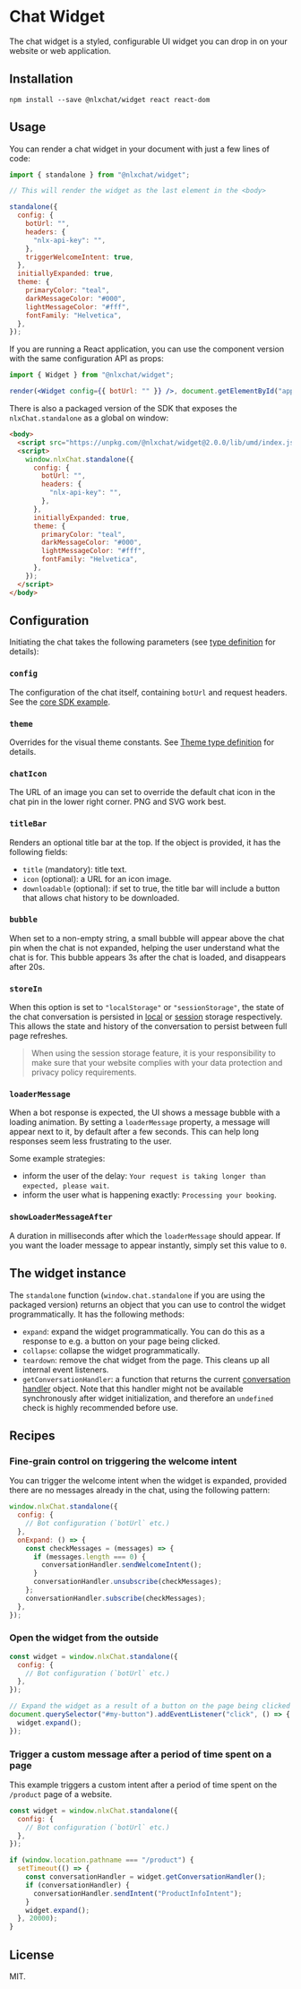 # Chat Widget

The chat widget is a styled, configurable UI widget you can drop in on your website or web application.

## Installation

`npm install --save @nlxchat/widget react react-dom`

## Usage

You can render a chat widget in your document with just a few lines of code:

```jsx
import { standalone } from "@nlxchat/widget";

// This will render the widget as the last element in the <body>

standalone({
  config: {
    botUrl: "",
    headers: {
      "nlx-api-key": "",
    },
    triggerWelcomeIntent: true,
  },
  initiallyExpanded: true,
  theme: {
    primaryColor: "teal",
    darkMessageColor: "#000",
    lightMessageColor: "#fff",
    fontFamily: "Helvetica",
  },
});
```

If you are running a React application, you can use the component version with the same configuration API as props:

```jsx
import { Widget } from "@nlxchat/widget";

render(<Widget config={{ botUrl: "" }} />, document.getElementById("app"));
```

There is also a packaged version of the SDK that exposes the `nlxChat.standalone` as a global on window:

```html
<body>
  <script src="https://unpkg.com/@nlxchat/widget@2.0.0/lib/umd/index.js"></script>
  <script>
    window.nlxChat.standalone({
      config: {
        botUrl: "",
        headers: {
          "nlx-api-key": "",
        },
      },
      initiallyExpanded: true,
      theme: {
        primaryColor: "teal",
        darkMessageColor: "#000",
        lightMessageColor: "#fff",
        fontFamily: "Helvetica",
      },
    });
  </script>
</body>
```

## Configuration

Initiating the chat takes the following parameters (see [type definition](https://github.com/nlxai/chat-sdk/blob/master/packages/widget/src/props.ts) for details):

### `config`

The configuration of the chat itself, containing `botUrl` and request headers. See the [core SDK example](https://github.com/nlxai/chat-sdk/tree/master/packages/core#getting-started).

### `theme`

Overrides for the visual theme constants. See [Theme type definition](https://github.com/nlxai/chat-sdk/blob/master/packages/widget/src/theme.ts) for details.

### `chatIcon`

The URL of an image you can set to override the default chat icon in the chat pin in the lower right corner. PNG and SVG work best.

### `titleBar`

Renders an optional title bar at the top. If the object is provided, it has the following fields:

- `title` (mandatory): title text.
- `icon` (optional): a URL for an icon image.
- `downloadable` (optional): if set to true, the title bar will include a button that allows chat history to be downloaded.

### `bubble`

When set to a non-empty string, a small bubble will appear above the chat pin when the chat is not expanded, helping the user understand what the chat is for. This bubble appears 3s after the chat is loaded, and disappears after 20s.

### `storeIn`

When this option is set to `"localStorage"` or `"sessionStorage"`, the state of the chat conversation is persisted in [local](https://developer.mozilla.org/en-US/docs/Web/API/Window/localStorage) or [session](https://developer.mozilla.org/en-US/docs/Web/API/Window/sessionStorage) storage respectively. This allows the state and history of the conversation to persist between full page refreshes.

> When using the session storage feature, it is your responsibility to make sure that your website complies with your data protection and privacy policy requirements.

### `loaderMessage`

When a bot response is expected, the UI shows a message bubble with a loading animation. By setting a `loaderMessage` property, a message will appear next to it, by default after a few seconds. This can help long responses seem less frustrating to the user.

Some example strategies:

- inform the user of the delay: `Your request is taking longer than expected, please wait`.
- inform the user what is happening exactly: `Processing your booking`.

### `showLoaderMessageAfter`

A duration in milliseconds after which the `loaderMessage` should appear. If you want the loader message to appear instantly, simply set this value to `0`.

## The widget instance

The `standalone` function (`window.chat.standalone` if you are using the packaged version) returns an object that you can use to control the widget programmatically. It has the following methods:

- `expand`: expand the widget programmatically. You can do this as a response to e.g. a button on your page being clicked.
- `collapse`: collapse the widget programmatically.
- `teardown`: remove the chat widget from the page. This cleans up all internal event listeners.
- `getConversationHandler`: a function that returns the current [conversation handler](https://github.com/nlxai/chat-sdk/tree/master/packages/core#api-reference) object. Note that this handler might not be available synchronously after widget initialization, and therefore an `undefined` check is highly recommended before use.

## Recipes

### Fine-grain control on triggering the welcome intent

You can trigger the welcome intent when the widget is expanded, provided there are no messages already in the chat, using the following pattern:

```js
window.nlxChat.standalone({
  config: {
    // Bot configuration (`botUrl` etc.)
  },
  onExpand: () => {
    const checkMessages = (messages) => {
      if (messages.length === 0) {
        conversationHandler.sendWelcomeIntent();
      }
      conversationHandler.unsubscribe(checkMessages);
    };
    conversationHandler.subscribe(checkMessages);
  },
});
```

### Open the widget from the outside

```js
const widget = window.nlxChat.standalone({
  config: {
    // Bot configuration (`botUrl` etc.)
  },
});

// Expand the widget as a result of a button on the page being clicked
document.querySelector("#my-button").addEventListener("click", () => {
  widget.expand();
});
```

### Trigger a custom message after a period of time spent on a page

This example triggers a custom intent after a period of time spent on the `/product` page of a website.

```js
const widget = window.nlxChat.standalone({
  config: {
    // Bot configuration (`botUrl` etc.)
  },
});

if (window.location.pathname === "/product") {
  setTimeout(() => {
    const conversationHandler = widget.getConversationHandler();
    if (conversationHandler) {
      conversationHandler.sendIntent("ProductInfoIntent");
    }
    widget.expand();
  }, 20000);
}
```

## License

MIT.
